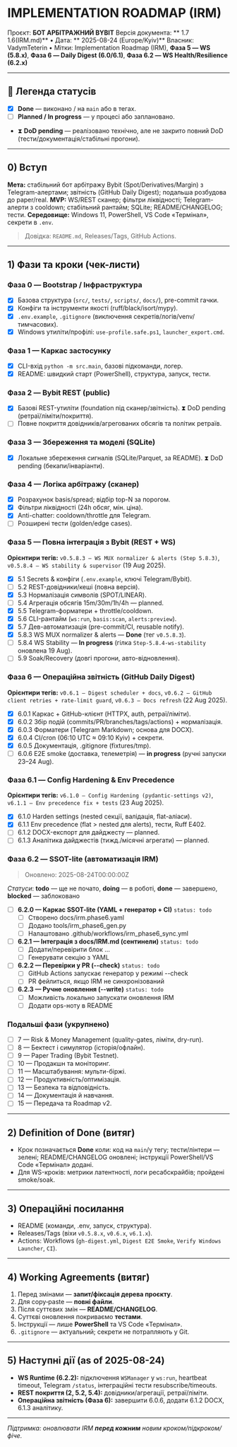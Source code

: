 # IMPLEMENTATION ROADMAP (IRM)
Проєкт: **БОТ АРБІТРАЖНИЙ BYBIT**
Версія документа: ** 1.7 1.6(IRM.md)** • Дата: ** 2025-08-24 (Europe/Kyiv)**
Власник: VadymTeterin • Мітки: Implementation Roadmap (IRM), **Фаза 5 — WS (5.8.x)**, **Фаза 6 — Daily Digest (6.0/6.1)**, **Фаза 6.2 — WS Health/Resilience (6.2.x)**

---

## 🔎 Легенда статусів
- [x] **Done** — виконано / на `main` або в тегах.
- [ ] **Planned / In progress** — у процесі або заплановано.
- ⧗ **DoD pending** — реалізовано технічно, але не закрито повний DoD (тести/документація/стабільні прогони).

---

## 0) Вступ
**Мета:** стабільний бот арбітражу Bybit (Spot/Derivatives/Margin) з Telegram-алертами; звітність (GitHub Daily Digest); подальша розбудова до paper/real.
**MVP:** WS/REST сканер; фільтри ліквідності; Telegram-алерти з cooldown; стабільний рантайм; SQLite; README/CHANGELOG; тести.
**Середовище:** Windows 11, PowerShell, VS Code «Термінал», секрети в `.env`.

> Довідка: `README.md`, Releases/Tags, GitHub Actions.

---

## 1) Фази та кроки (чек-листи)

### Фаза 0 — Bootstrap / Інфраструктура
- [x] Базова структура (`src/`, `tests/`, `scripts/`, `docs/`), pre-commit гачки.
- [x] Конфіги та інструменти якості (ruff/black/isort/mypy).
- [x] `.env.example`, `.gitignore` (виключення секретів/логів/venv/тимчасових).
- [x] Windows утиліти/профілі: `use-profile.safe.ps1`, `launcher_export.cmd`.

### Фаза 1 — Каркас застосунку
- [x] CLI-вхід `python -m src.main`, базові підкоманди, логер.
- [x] README: швидкий старт (PowerShell), структура, запуск, тести.

### Фаза 2 — Bybit REST (public)
- [x] Базові REST-утиліти (foundation під сканер/звітність). ⧗ DoD pending (ретраї/ліміти/покриття).
- [ ] Повне покриття довідників/агрегованих обсягів та політик ретраїв.

### Фаза 3 — Збереження та моделі (SQLite)
- [x] Локальне збереження сигналів (SQLite/Parquet, за README). ⧗ DoD pending (бекапи/інваріанти).

### Фаза 4 — Логіка арбітражу (сканер)
- [x] Розрахунок basis/spread; відбір top-N за порогом.
- [x] Фільтри ліквідності (24h обсяг, мін. ціна).
- [x] Anti-chatter: cooldown/throttle для Telegram.
- [ ] Розширені тести (golden/edge cases).

### Фаза 5 — Повна інтеграція з Bybit (REST + WS)
**Орієнтири тегів:** `v0.5.8.3 — WS MUX normalizer & alerts (Step 5.8.3)`, `v0.5.8.4 — WS stability & supervisor` (19 Aug 2025).
- [x] 5.1 Secrets & конфіги (`.env.example`, ключі Telegram/Bybit).
- [ ] 5.2 REST-довідники/кеші (повна версія).
- [x] 5.3 Нормалізація символів (SPOT/LINEAR).
- [ ] 5.4 Агрегація обсягів 15m/30m/1h/4h — planned.
- [x] 5.5 Telegram-форматери + throttle/cooldown.
- [x] 5.6 CLI-рантайм (`ws:run`, `basis:scan`, `alerts:preview`).
- [x] 5.7 Дев-автоматизація (pre-commit/CI, reusable notify).
- [x] 5.8.3 WS MUX normalizer & alerts — **Done** (тег `v0.5.8.3`).
- [ ] 5.8.4 WS Stability — **In progress** (гілка `Step-5.8.4-ws-stability` оновлена 19 Aug).
- [ ] 5.9 Soak/Recovery (довгі прогони, авто-відновлення).

### Фаза 6 — Операційна звітність (GitHub Daily Digest)
**Орієнтири тегів:** `v0.6.1 — Digest scheduler + docs`, `v0.6.2 — GitHub client retries + rate-limit guard`, `v0.6.3 — Docs refresh` (22 Aug 2025).
- [x] 6.0.1 Каркас + GitHub-клієнт (HTTPX, auth, ретраї/ліміти).
- [x] 6.0.2 Збір подій (commits/PR/branches/tags/actions) + нормалізація.
- [x] 6.0.3 Форматери (Telegram Markdown; основа для DOCX).
- [x] 6.0.4 CI/cron (06:10 UTC ≈ 09:10 Kyiv) + секрети.
- [x] 6.0.5 Документація, .gitignore (fixtures/tmp).
- [ ] 6.0.6 E2E smoke (доставка, телеметрія) — **in progress** (ручні запуски 23–24 Aug).

### Фаза 6.1 — Config Hardening & Env Precedence
**Орієнтири тегів:** `v6.1.0 — Config Hardening (pydantic-settings v2)`, `v6.1.1 — Env precedence fix + tests` (23 Aug 2025).
- [x] 6.1.0 Harden settings (nested секції, валідація, flat-аліаси).
- [x] 6.1.1 Env precedence (flat > nested для alerts), тести, Ruff E402.
- [ ] 6.1.2 DOCX-експорт для дайджесту — planned.
- [ ] 6.1.3 Аналітика дайджестів (тижд./місячні агрегати) — planned.

<!-- IRM:BEGIN 6.2 -->
### Фаза 6.2 — SSOT-lite (автоматизація IRM)
> Оновлено: 2025-08-24T00:00:00Z

_Статуси_: **todo** — ще не почато, **doing** — в роботі, **done** — завершено, **blocked** — заблоковано

- [ ] **6.2.0 — Каркас SSOT-lite (YAML + генератор + CI)**  `status: todo`
  - [ ] Створено docs/irm.phase6.yaml
  - [ ] Додано tools/irm_phase6_gen.py
  - [ ] Налаштовано .github/workflows/irm_phase6_sync.yml

- [ ] **6.2.1 — Інтеграція з docs/IRM.md (сентинели)**  `status: todo`
  - [ ] Додати/перевірити блок <!-- IRM:BEGIN 6.2 --> … <!-- IRM:END 6.2 -->
  - [ ] Генерувати секцію з YAML

- [ ] **6.2.2 — Перевірки у PR (--check)**  `status: todo`
  - [ ] GitHub Actions запускає генератор у режимі --check
  - [ ] PR фейлиться, якщо IRM не синхронізований

- [ ] **6.2.3 — Ручне оновлення (--write)**  `status: todo`
  - [ ] Можливість локально запускати оновлення IRM
  - [ ] Додати ops-ноту в README

<!-- IRM:END 6.2 -->
### Подальші фази (укрупнено)
- [ ] 7 — Risk & Money Management (quality-gates, ліміти, dry-run).
- [ ] 8 — Бектест і симулятор (історія/офлайн).
- [ ] 9 — Paper Trading (Bybit Testnet).
- [ ] 10 — Продакшн та моніторинг.
- [ ] 11 — Масштабування: мульти-біржі.
- [ ] 12 — Продуктивність/оптимізація.
- [ ] 13 — Безпека та відповідність.
- [ ] 14 — Документація й навчання.
- [ ] 15 — Передача та Roadmap v2.

---

## 2) Definition of Done (витяг)
- Крок позначається **Done** коли: код на `main`/у тегу; тести/лінтери — зелені; README/CHANGELOG оновлені; інструкції PowerShell/VS Code «Термінал» додані.
- Для WS-кроків: метрики латентності, логи ресабскрайбів; пройдені smoke/soak.

---

## 3) Операційні посилання
- README (команди, .env, запуск, структура).
- Releases/Tags (віхи `v0.5.8.x`, `v0.6.x`, `v6.1.x`).
- Actions: Workflows (`gh-digest.yml`, `Digest E2E Smoke`, `Verify Windows Launcher`, `CI`).

---

## 4) Working Agreements (витяг)
1) Перед змінами — **запит/фіксація дерева проєкту**.
2) Для copy‑paste — **повні файли**.
3) Після суттєвих змін — **README/CHANGELOG**.
4) Суттєві оновлення покриваємо **тестами**.
5) Інструкції — лише **PowerShell** та VS Code «Термінал».
6) `.gitignore` — актуальний; секрети не потрапляють у Git.

---

## 5) Наступні дії (as of 2025-08-24)
- **WS Runtime (6.2.2):** підключення `WSManager` у `ws:run`, heartbeat timeout, Telegram `/status`, інтеграційні тести resubscribe/timeouts.
- **REST покриття (2, 5.2, 5.4):** довідники/агрегації, ретраї/ліміти.
- **Операційна звітність (Фаза 6):** завершити 6.0.6, додати 6.1.2 DOCX, 6.1.3 аналітику.

---

_Підтримка: оновлювати IRM **перед кожним** новим кроком/підкроком/фіче._
